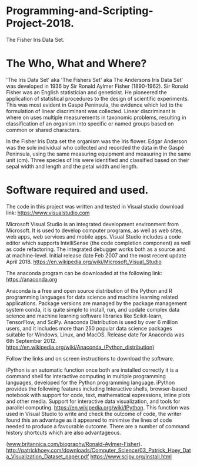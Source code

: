 # Programming-and-Scripting-Project-2018.
The Fisher Iris Data Set.

# The Who, What and Where?

'The Iris Data Set' aka 'The Fishers Set' aka The Andersons Iris Data Set' was developed in 1936 by Sir Ronald Aylmer Fisher (1890-1962). Sir Ronald Fisher was an English statistician and geneticist. He pioneered the application of statistical procedures to the design of scientific experiments. This was most evident in Gaspé Peninsula, the evidence which led to the formulation of linear discriminant was collected. Linear discriminant is where on uses multiple measurements in taxonomic problems, resulting in classification of an organism into specific or named groups based on common or shared characters.

In the Fisher Iris Data set the organism was the Iris flower. Edgar Anderson was the sole individual who collected and recorded the data in the Gaspé Peninsula, using the same measuring equipment and measuring in the same unit (cm). Three species of Iris were identified and classified based on their sepal width and length and the petal width and length.

# Software required and used.

The code in this project was written and tested in Visual studio download link: https://www.visualstudio.com

Microsoft Visual Studio is an integrated development environment from Microsoft. It is used to develop computer programs, as well as web sites, web apps, web services and mobile apps. Visual Studio includes a code editor which supports IntelliSense (the code completion component) as well as code refactoring. The integrated debugger works both as a source and at machine-level. Initial release date Feb 2007 and the most recent update April 2018. https://en.wikipedia.org/wiki/Microsoft_Visual_Studio

The anaconda program can be downloaded at the following link: https://anaconda.org

Anaconda is a free and open source distribution of the Python and R programming languages for data science and machine learning related applications. Package versions are managed by the package management system conda, it is quite simple to install, run, and update complex data science and machine learning software libraries like Scikit-learn, TensorFlow, and SciPy. Anaconda Distribution is used by over 6 million users, and it includes more than 250 popular data science packages suitable for Windows, Linux, and MacOS. Release date for Anaconda was 6th September 2012. https://en.wikipedia.org/wiki/Anaconda_(Python_distribution)

Follow the links and on screen instructions to download the software.

iPython is an automatic function once both are installed correctly it is a command shell for interactive computing in multiple programming languages, developed for the Python programming language. iPython provides the following features including Interactive shells, browser-based notebook with support for code, text, mathematical expressions, inline plots and other media. Support for interactive data visualization, and tools for parallel computing. https://en.wikipedia.org/wiki/IPython. This function was used in Visual Studio to write and check the outcome of code, the writer found this an advantage as it appeared to minimise the lines of code needed to produce a favourable outcome. There are a number of command history shortcuts which are also advantageous.






(www.britannica.com/biography/Ronald-Aylmer-Fisher). 
http://patrickhoey.com/downloads/Computer_Science/03_Patrick_Hoey_Data_Visualization_Dataset_paper.pdf
https://www.scipy.org/install.html
